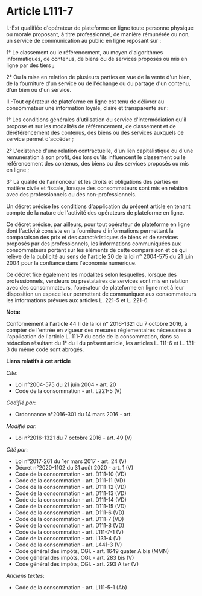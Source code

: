 # Article L111-7

I.-Est qualifiée d'opérateur de plateforme en ligne toute personne physique ou morale proposant, à titre professionnel, de
manière rémunérée ou non, un service de communication au public en ligne reposant sur : 

1° Le classement ou le référencement, au moyen d'algorithmes informatiques, de contenus, de biens ou de services proposés ou
mis en ligne par des tiers ; 

2° Ou la mise en relation de plusieurs parties en vue de la vente d'un bien, de la fourniture d'un service ou de l'échange ou
du partage d'un contenu, d'un bien ou d'un service. 

II.-Tout opérateur de plateforme en ligne est tenu de délivrer au consommateur une information loyale, claire et transparente
sur : 

1° Les conditions générales d'utilisation du service d'intermédiation qu'il propose et sur les modalités de référencement, de
classement et de déréférencement des contenus, des biens ou des services auxquels ce service permet d'accéder ; 

2° L'existence d'une relation contractuelle, d'un lien capitalistique ou d'une rémunération à son profit, dès lors qu'ils
influencent le classement ou le référencement des contenus, des biens ou des services proposés ou mis en ligne ; 

3° La qualité de l'annonceur et les droits et obligations des parties en matière civile et fiscale, lorsque des consommateurs
sont mis en relation avec des professionnels ou des non-professionnels. 

Un décret précise les conditions d'application du présent article en tenant compte de la nature de l'activité des opérateurs
de plateforme en ligne. 

Ce décret précise, par ailleurs, pour tout opérateur de plateforme en ligne dont l'activité consiste en la fourniture
d'informations permettant la comparaison des prix et des caractéristiques de biens et de services proposés par des
professionnels, les informations communiquées aux consommateurs portant sur les éléments de cette comparaison et ce qui
relève de la publicité au sens de l'article 20 de la loi n° 2004-575 du 21 juin 2004 pour la confiance dans l'économie
numérique. 

Ce décret fixe également les modalités selon lesquelles, lorsque des professionnels, vendeurs ou prestataires de services
sont mis en relation avec des consommateurs, l'opérateur de plateforme en ligne met à leur disposition un espace leur
permettant de communiquer aux consommateurs les informations prévues aux articles L. 221-5 et L. 221-6.

**Nota:**

Conformément à l'article 44 II de la loi n° 2016-1321 du 7 octobre 2016, à compter de l'entrée en vigueur des mesures
réglementaires nécessaires à l'application de l'article L. 111-7 du code de la consommation, dans sa rédaction résultant du
1° du I du présent article, les articles L. 111-6 et L. 131-3 du même code sont abrogés.

**Liens relatifs à cet article**

_Cite_:

  - Loi n°2004-575 du 21 juin 2004 - art. 20
  - Code de la consommation - art. L221-5 (V)

_Codifié par_:

  - Ordonnance n°2016-301 du 14 mars 2016 - art.

_Modifié par_:

  - Loi n°2016-1321 du 7 octobre 2016 - art. 49 (V)

_Cité par_:

  - Loi n°2017-261 du 1er mars 2017 - art. 24 (V)
  - Décret n°2020-1102 du 31 août 2020 - art. 1 (V)
  - Code de la consommation - art. D111-10 (VD)
  - Code de la consommation - art. D111-11 (VD)
  - Code de la consommation - art. D111-12 (VD)
  - Code de la consommation - art. D111-13 (VD)
  - Code de la consommation - art. D111-14 (VD)
  - Code de la consommation - art. D111-15 (VD)
  - Code de la consommation - art. D111-6 (VD)
  - Code de la consommation - art. D111-7 (VD)
  - Code de la consommation - art. D111-8 (VD)
  - Code de la consommation - art. L111-7-1 (V)
  - Code de la consommation - art. L131-4 (V)
  - Code de la consommation - art. L441-3 (V)
  - Code général des impôts, CGI. - art. 1649 quater A bis (MMN)
  - Code général des impôts, CGI. - art. 283 bis (V)
  - Code général des impôts, CGI. - art. 293 A ter (V)

_Anciens textes_:

  - Code de la consommation - art. L111-5-1 (Ab)
